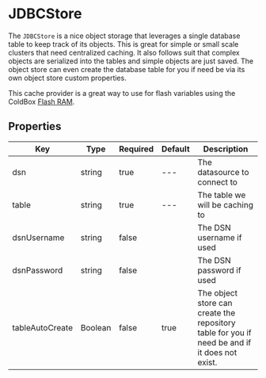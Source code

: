 # JDBCStore

The `JDBCStore` is a nice object storage that leverages a single database table to keep track of its objects. This is great for simple or small scale clusters that need centralized caching. It also follows suit that complex objects are serialized into the tables and simple objects are just saved. The object store can even create the database table for you if need be via its own object store custom properties.

This cache provider is a great way to use for flash variables using the ColdBox [Flash RAM](http://wiki.coldbox.org/wiki/FlashRam.cfm).

## Properties 

|Key|Type|Required|Default|Description|
|--|--|--|--|--|
|dsn|string|true|---|The datasource to connect to|
|table|string|true|---|The table we will be caching to|
|dsnUsername |string|false| |The DSN username if used|
|dsnPassword |string|false| |The DSN password if used|
|tableAutoCreate |Boolean|false|true|The object store can create the repository table for you if need be and if it does not exist.|




